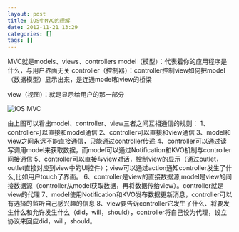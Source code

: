 ```yaml
---
layout: post
title: iOS中MVC的理解
date: 2012-11-21 13:29
categories: []
tags: []
---
```



MVC就是models、views、controllers
model（模型）：代表着你的应用程序是什么，与用户界面无关
controller（控制器）：controller控制view如何把model（数据模型）显示出来，是连通model和view的桥梁

view（视图）：就是显示给用户的那一部分



![iOS MVC](http://img.my.csdn.net/uploads/201211/21/1353474577_8010.jpg)






























由上图可以看出model、controller、view三者之间互相通信的规则：
1、controller可以直接和model通信
2、controller可以直接和view通信
3、model和view之间永远不能直接通信，只能通过controller传递
4、controller可以通过读写调用model来获取数据，而model可以通过Notification和KVO机制与controller间接通信
5、controller可以直接与view对话，控制view的显示（通过outlet，outlet直接对应到view中的UI控件）；view可以通过action通知controller发生了什么,比如用户touch了界面。
6、controller是view的直接数据源,model是view的间接数据源（controller从model获取数据，再将数据传给view）。controller就是view的代理
7、model使用Notification和KVO发布数据更新消息，controller可以有选择的监听自己感兴趣的信息
8、view要告诉controller它发生了什么、将要发生什么和允许发生什么（did，will，should），controller将自己设为代理，设立协议来回应did，will，should。
